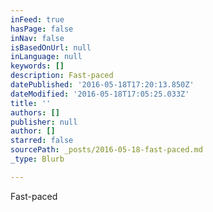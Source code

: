 ```yaml
---
inFeed: true
hasPage: false
inNav: false
isBasedOnUrl: null
inLanguage: null
keywords: []
description: Fast-paced
datePublished: '2016-05-18T17:20:13.850Z'
dateModified: '2016-05-18T17:05:25.033Z'
title: ''
authors: []
publisher: null
author: []
starred: false
sourcePath: _posts/2016-05-18-fast-paced.md
_type: Blurb

---
```

Fast-paced